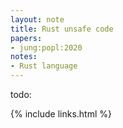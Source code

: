 ```yaml
---
layout: note
title: Rust unsafe code
papers:
- jung:popl:2020
notes:
- Rust language
---
```


todo:

{% include links.html %}
